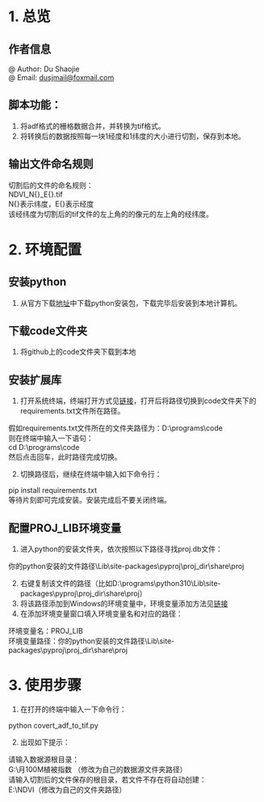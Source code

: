 <a name="XbQTy"></a>
# 1. 总览
<a name="Fmi9u"></a>
## 作者信息
@ Author: Du Shaojie<br />@ Email: dusjmail@foxmail.com
<a name="Ehqsy"></a>
## 脚本功能：

1. 将adf格式的栅格数据合并，并转换为tif格式。
2. 将转换后的数据按照每一块1经度和1纬度的大小进行切割，保存到本地。
<a name="cwzWa"></a>
## 输出文件命名规则
切割后的文件的命名规则：<br />NDVI_N{}_E{}.tif<br />N{}表示纬度，E{}表示经度<br />该经纬度为切割后的tif文件的左上角的的像元的左上角的经纬度。
<a name="P6kZm"></a>
# 2. 环境配置
<a name="UBETj"></a>
## 安装python

1. 从官方下载[地址](https://www.python.org/downloads/)中下载python安装包，下载完毕后安装到本地计算机。
<a name="cFN96"></a>
## 下载code文件夹

1. 将github上的code文件夹下载到本地
<a name="HjYv2"></a>
## 安装扩展库

1. 打开系统终端，终端打开方式见[链接](https://www.xitongtang.com/class/qita/30216.html)，打开后将路径切换到code文件夹下的requirements.txt文件所在路径。

假如requirements.txt文件所在的文件夹路径为：D:\programs\code<br />则在终端中输入一下语句：<br />cd D:\programs\code<br />然后点击回车，此时路径完成切换。

2. 切换路径后，继续在终端中输入如下命令行：

pip install requirements.txt<br />等待片刻即可完成安装。安装完成后不要关闭终端。
<a name="Nzk1G"></a>
## 配置PROJ_LIB环境变量

1. 进入python的安装文件夹，依次按照以下路径寻找proj.db文件：

你的python安装的文件路径\Lib\site-packages\pyproj\proj_dir\share\proj

2. 右键复制该文件的路径（比如D:\programs\python310\Lib\site-packages\pyproj\proj_dir\share\proj）
3. 将该路径添加到Windows的环境变量中，环境变量添加方法见[链接](https://blog.csdn.net/xue_nuo/article/details/114793534)
4. 在添加环境变量窗口填入环境变量名和对应的路径：

环境变量名：PROJ_LIB<br />环境变量路径：你的python安装的文件路径\Lib\site-packages\pyproj\proj_dir\share\proj

<a name="cgSf4"></a>
# 3. 使用步骤

1. 在打开的终端中输入一下命令行：

python covert_adf_to_tif.py  

2. 出现如下提示：

请输入数据源根目录：<br />G:\月100M植被指数  （修改为自己的数据源文件夹路径）<br />请输入切割后的文件保存的根目录，若文件不存在将自动创建：<br />E:\NDVI（修改为自己的文件夹路径）
